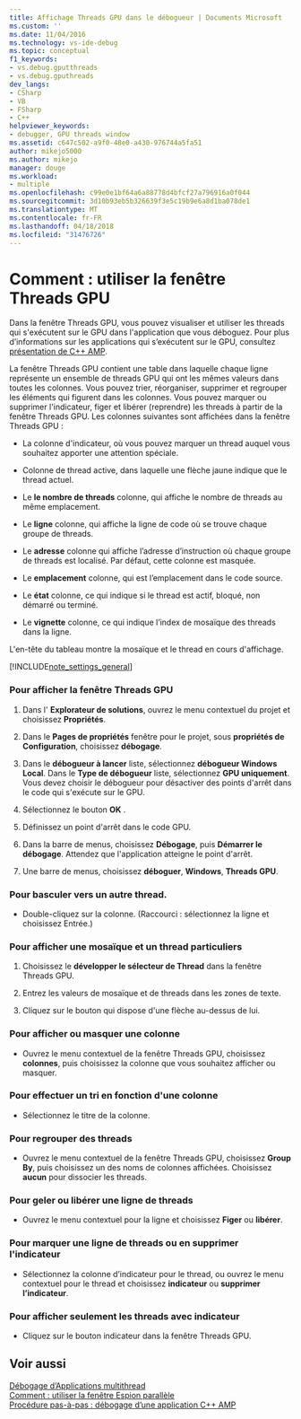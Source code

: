 ```yaml
---
title: Affichage Threads GPU dans le débogueur | Documents Microsoft
ms.custom: ''
ms.date: 11/04/2016
ms.technology: vs-ide-debug
ms.topic: conceptual
f1_keywords:
- vs.debug.gputthreads
- vs.debug.gputhreads
dev_langs:
- CSharp
- VB
- FSharp
- C++
helpviewer_keywords:
- debugger, GPU threads window
ms.assetid: c647c502-a9f0-48e0-a430-976744a5fa51
author: mikejo5000
ms.author: mikejo
manager: douge
ms.workload:
- multiple
ms.openlocfilehash: c99e0e1bf64a6a88778d4bfcf27a796916a0f044
ms.sourcegitcommit: 3d10b93eb5b326639f3e5c19b9e6a8d1ba078de1
ms.translationtype: MT
ms.contentlocale: fr-FR
ms.lasthandoff: 04/18/2018
ms.locfileid: "31476726"
---
```

# <a name="how-to-use-the-gpu-threads-window"></a>Comment : utiliser la fenêtre Threads GPU
Dans la fenêtre Threads GPU, vous pouvez visualiser et utiliser les threads qui s'exécutent sur le GPU dans l'application que vous déboguez. Pour plus d’informations sur les applications qui s’exécutent sur le GPU, consultez [présentation de C++ AMP](/cpp/parallel/amp/cpp-amp-overview).  
  
 La fenêtre Threads GPU contient une table dans laquelle chaque ligne représente un ensemble de threads GPU qui ont les mêmes valeurs dans toutes les colonnes. Vous pouvez trier, réorganiser, supprimer et regrouper les éléments qui figurent dans les colonnes. Vous pouvez marquer ou supprimer l'indicateur, figer et libérer (reprendre) les threads à partir de la fenêtre Threads GPU. Les colonnes suivantes sont affichées dans la fenêtre Threads GPU :  
  
-   La colonne d'indicateur, où vous pouvez marquer un thread auquel vous souhaitez apporter une attention spéciale.  
  
-   Colonne de thread active, dans laquelle une flèche jaune indique que le thread actuel.  
  
-   Le **le nombre de threads** colonne, qui affiche le nombre de threads au même emplacement.  
  
-   Le **ligne** colonne, qui affiche la ligne de code où se trouve chaque groupe de threads.  
  
-   Le **adresse** colonne qui affiche l’adresse d’instruction où chaque groupe de threads est localisé. Par défaut, cette colonne est masquée.  
  
-   Le **emplacement** colonne, qui est l’emplacement dans le code source.  
  
-   Le **état** colonne, ce qui indique si le thread est actif, bloqué, non démarré ou terminé.  
  
-   Le **vignette** colonne, ce qui indique l’index de mosaïque des threads dans la ligne.  
  
 L'en-tête du tableau montre la mosaïque et le thread en cours d'affichage.  
  
 [!INCLUDE[note_settings_general](../data-tools/includes/note_settings_general_md.md)]  
  
### <a name="to-display-the-gpu-threads-window"></a>Pour afficher la fenêtre Threads GPU  
  
1.  Dans l' **Explorateur de solutions**, ouvrez le menu contextuel du projet et choisissez **Propriétés**.  
  
2.  Dans le **Pages de propriétés** fenêtre pour le projet, sous **propriétés de Configuration**, choisissez **débogage**.  
  
3.  Dans le **débogueur à lancer** liste, sélectionnez **débogueur Windows Local**. Dans le **Type de débogueur** liste, sélectionnez **GPU uniquement**. Vous devez choisir le débogueur pour désactiver des points d'arrêt dans le code qui s'exécute sur le GPU.  
  
4.  Sélectionnez le bouton **OK** .  
  
5.  Définissez un point d'arrêt dans le code GPU.  
  
6.  Dans la barre de menus, choisissez **Débogage**, puis **Démarrer le débogage**. Attendez que l'application atteigne le point d'arrêt.  
  
7.  Une barre de menus, choisissez **déboguer**, **Windows**, **Threads GPU**.  
  
### <a name="to-switch-to-a-different-thread"></a>Pour basculer vers un autre thread.  
  
-   Double-cliquez sur la colonne. (Raccourci : sélectionnez la ligne et choisissez Entrée.)  
  
### <a name="to-display-a-particular-tile-and-thread"></a>Pour afficher une mosaïque et un thread particuliers  
  
1.  Choisissez le **développer le sélecteur de Thread** dans la fenêtre Threads GPU.  
  
2.  Entrez les valeurs de mosaïque et de threads dans les zones de texte.  
  
3.  Cliquez sur le bouton qui dispose d'une flèche au-dessus de lui.  
  
### <a name="to-display-or-hide-a-column"></a>Pour afficher ou masquer une colonne  
  
-   Ouvrez le menu contextuel de la fenêtre Threads GPU, choisissez **colonnes**, puis choisissez la colonne que vous souhaitez afficher ou masquer.  
  
### <a name="to-sort-by-a-column"></a>Pour effectuer un tri en fonction d'une colonne  
  
-   Sélectionnez le titre de la colonne.  
  
### <a name="to-group-threads"></a>Pour regrouper des threads  
  
-   Ouvrez le menu contextuel de la fenêtre Threads GPU, choisissez **Group By**, puis choisissez un des noms de colonnes affichées. Choisissez **aucun** pour dissocier les threads.  
  
### <a name="to-freeze-or-thaw-a-row-of-threads"></a>Pour geler ou libérer une ligne de threads  
  
-   Ouvrez le menu contextuel pour la ligne et choisissez **Figer** ou **libérer**.  
  
### <a name="to-flag-or-unflag-a-row-of-threads"></a>Pour marquer une ligne de threads ou en supprimer l'indicateur  
  
-   Sélectionnez la colonne d’indicateur pour le thread, ou ouvrez le menu contextuel pour le thread et choisissez **indicateur** ou **supprimer l’indicateur**.  
  
### <a name="to-display-only-flagged-threads"></a>Pour afficher seulement les threads avec indicateur  
  
-   Cliquez sur le bouton indicateur dans la fenêtre Threads GPU.  
  
## <a name="see-also"></a>Voir aussi  
 [Débogage d’Applications multithread](../debugger/debug-multithreaded-applications-in-visual-studio.md)   
 [Comment : utiliser la fenêtre Espion parallèle](../debugger/how-to-use-the-parallel-watch-window.md)   
 [Procédure pas-à-pas : débogage d’une application C++ AMP](/cpp/parallel/amp/walkthrough-debugging-a-cpp-amp-application)